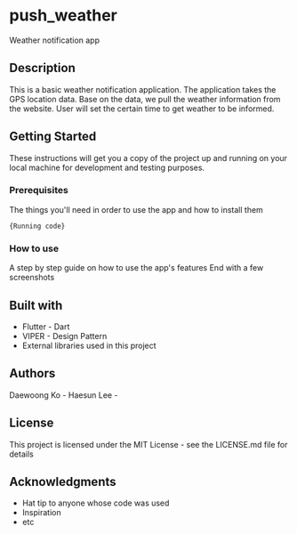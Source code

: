 # push_weather

Weather notification app 

## Description
This is a basic weather notification application. The application takes the GPS location data. Base on the data, we pull the weather information from the website. User will set the certain time to get weather to be informed.

## Getting Started
These instructions will get you a copy of the project up and running on your local machine for development and testing purposes.

### Prerequisites
The things you'll need in order to use the app and how to install them
<pre><code>{Running code}</code></pre>

### How to use
A step by step guide on how to use the app's features
End with a few screenshots

## Built with
* Flutter - Dart
* VIPER - Design Pattern
* External libraries used in this project

## Authors
Daewoong Ko - 
Haesun Lee - 

## License
This project is licensed under the MIT License - see the LICENSE.md file for details

## Acknowledgments
* Hat tip to anyone whose code was used
* Inspiration
* etc

